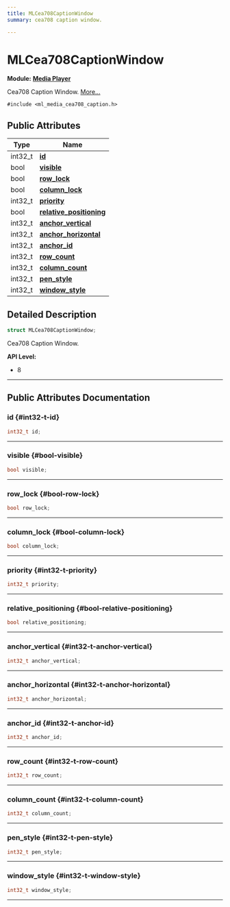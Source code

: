 ```yaml
---
title: MLCea708CaptionWindow
summary: cea708 caption window. 

---
```


# MLCea708CaptionWindow

**Module:** **[Media Player](/versioned_docs/version-22-May-2023/api-ref/api/Modules/group___media_player/group___media_player.md)**



Cea708 Caption Window.  [More...](#detailed-description)


`#include <ml_media_cea708_caption.h>`

## Public Attributes

| Type           | Name           |
| -------------- | -------------- |
| int32_t | **[id](/versioned_docs/version-22-May-2023/api-ref/api/Modules/group___media_player/struct_m_l_cea708_caption_window.md#int32-t-id)**  |
| bool | **[visible](/versioned_docs/version-22-May-2023/api-ref/api/Modules/group___media_player/struct_m_l_cea708_caption_window.md#bool-visible)**  |
| bool | **[row_lock](/versioned_docs/version-22-May-2023/api-ref/api/Modules/group___media_player/struct_m_l_cea708_caption_window.md#bool-row-lock)**  |
| bool | **[column_lock](/versioned_docs/version-22-May-2023/api-ref/api/Modules/group___media_player/struct_m_l_cea708_caption_window.md#bool-column-lock)**  |
| int32_t | **[priority](/versioned_docs/version-22-May-2023/api-ref/api/Modules/group___media_player/struct_m_l_cea708_caption_window.md#int32-t-priority)**  |
| bool | **[relative_positioning](/versioned_docs/version-22-May-2023/api-ref/api/Modules/group___media_player/struct_m_l_cea708_caption_window.md#bool-relative-positioning)**  |
| int32_t | **[anchor_vertical](/versioned_docs/version-22-May-2023/api-ref/api/Modules/group___media_player/struct_m_l_cea708_caption_window.md#int32-t-anchor-vertical)**  |
| int32_t | **[anchor_horizontal](/versioned_docs/version-22-May-2023/api-ref/api/Modules/group___media_player/struct_m_l_cea708_caption_window.md#int32-t-anchor-horizontal)**  |
| int32_t | **[anchor_id](/versioned_docs/version-22-May-2023/api-ref/api/Modules/group___media_player/struct_m_l_cea708_caption_window.md#int32-t-anchor-id)**  |
| int32_t | **[row_count](/versioned_docs/version-22-May-2023/api-ref/api/Modules/group___media_player/struct_m_l_cea708_caption_window.md#int32-t-row-count)**  |
| int32_t | **[column_count](/versioned_docs/version-22-May-2023/api-ref/api/Modules/group___media_player/struct_m_l_cea708_caption_window.md#int32-t-column-count)**  |
| int32_t | **[pen_style](/versioned_docs/version-22-May-2023/api-ref/api/Modules/group___media_player/struct_m_l_cea708_caption_window.md#int32-t-pen-style)**  |
| int32_t | **[window_style](/versioned_docs/version-22-May-2023/api-ref/api/Modules/group___media_player/struct_m_l_cea708_caption_window.md#int32-t-window-style)**  |

## Detailed Description

```cpp
struct MLCea708CaptionWindow;
```

Cea708 Caption Window. 




**API Level:**
  * 8




-----------
## Public Attributes Documentation

### id {#int32-t-id}

```cpp
int32_t id;
```






-----------

### visible {#bool-visible}

```cpp
bool visible;
```






-----------

### row_lock {#bool-row-lock}

```cpp
bool row_lock;
```






-----------

### column_lock {#bool-column-lock}

```cpp
bool column_lock;
```






-----------

### priority {#int32-t-priority}

```cpp
int32_t priority;
```






-----------

### relative_positioning {#bool-relative-positioning}

```cpp
bool relative_positioning;
```






-----------

### anchor_vertical {#int32-t-anchor-vertical}

```cpp
int32_t anchor_vertical;
```






-----------

### anchor_horizontal {#int32-t-anchor-horizontal}

```cpp
int32_t anchor_horizontal;
```






-----------

### anchor_id {#int32-t-anchor-id}

```cpp
int32_t anchor_id;
```






-----------

### row_count {#int32-t-row-count}

```cpp
int32_t row_count;
```






-----------

### column_count {#int32-t-column-count}

```cpp
int32_t column_count;
```






-----------

### pen_style {#int32-t-pen-style}

```cpp
int32_t pen_style;
```






-----------

### window_style {#int32-t-window-style}

```cpp
int32_t window_style;
```






-----------


